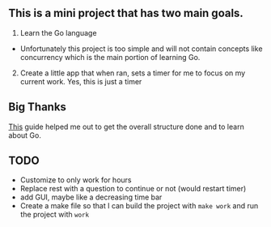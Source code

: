 ## This is a mini project that has two main goals. 

1. Learn the Go language
- Unfortunately this project is too simple and will not contain concepts like concurrency which is the main portion of learning Go.

2. Create a little app that when ran, sets a timer for me to focus on my current work. Yes, this is just a timer

## Big Thanks

[This](https://rtbell.dev/blog/golang/learn-golang-with-me) guide helped me out to get the overall structure done and to learn about Go. 

## TODO
- Customize to only work for hours
- Replace rest with a question to continue or not (would restart timer)
- add GUI, maybe like a decreasing time bar
- Create a make file so that I can build the project with `make work` and run the project with `work`
